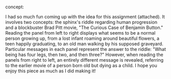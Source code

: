 concept:

I had so much fun coming up with the idea for this assignment (attached). It involves two concepts: the sphinx's riddle regarding human progression and a blockbuster Brad Pitt movie, "The Curious Case of Benjamin Button." Reading the panel from left to right displays what seems to be a normal person growing up, from a lost infant roaming around beautiful flowers, a teen happily graduating, to an old man walking by his supposed graveyard. Particular messages in each panel represent the answer to the riddle: "What being has four legs, then two, and then three?" However, when reading the panels from right to left, an entirely different message is revealed, referring to the earlier movie of a person born old but dying as a child. I hope you enjoy this piece as much as I did making it!
